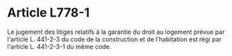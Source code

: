 # Article L778-1

Le jugement des litiges relatifs à la garantie du droit au logement prévue par l'article L. 441-2-3 du code de la construction et de l'habitation est régi par l'article L. 441-2-3-1 du même code.
